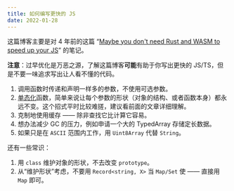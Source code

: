 ```yaml
---
title: 如何编写更快的 JS
date: 2022-01-28
---
```


这篇博客主要是对 4 年前的这篇 <q>[Maybe you don't need Rust and WASM to speed up your JS](https://mrale.ph/blog/2018/02/03/maybe-you-dont-need-rust-to-speed-up-your-js.html)</q> 的笔记。

**注意**：过早优化是万恶之源，了解这篇博客**可能**有助于你写出更快的 JS/TS，但是不要一味追求写出让人看不懂的代码。

1. 调用函数时传递和声明一样多的参数，不使用可选参数。
2. [单态化](https://mrale.ph/blog/2015/01/11/whats-up-with-monomorphism.html)函数，简单来说让每个参数的形状（对象的结构、或者函数本身）都永远不变。这个招式平时比较难搓，建议看前面的文章详细理解。
3. 克制地使用缓存 —— 除非查找它比计算它容易。
4. 想办法减少 GC 的压力，例如申请一个大的 TypedArray 存储定长数据。
5. 如果只是在 `ASCII` 范围内工作，用 `Uint8Array` 代替 `String`。

还有一些常识：

1. 用 `class` 维护对象的形状，不去改变 `prototype`。
2. 从<q>维护形状</q>考虑，不要用 `Record<string, X>` 当 `Map/Set` 使 —— 直接用 `Map` 即可。
